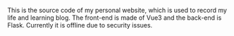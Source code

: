 
This is the source code of my personal website, which is used to record my life and learning blog. The front-end is made of Vue3 and the back-end is Flask. Currently it is offline due to security issues.

